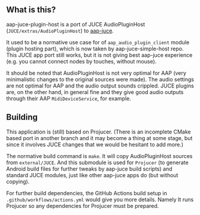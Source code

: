 ## What is this?

aap-juce-plugin-host is a port of JUCE AudioPluginHost (`JUCE/extras/AudioPluginHost`) to [aap-juce](https://github.com/atsushieno/aap-juce).

It used to be a normative use case for of `aap_audio_plugin_client` module (plugin hosting part), which is now taken by aap-juce-simple-host repo. This JUCE app port still works, but it is not giving best aap-juce experience (e.g. you cannot connect nodes by touches, without mouse).

It should be noted that AudioPluginHost is not very optimal for AAP (very minimalistic changes to the original sources were made). The audio settings are not optimal for AAP and the audio output sounds crippled. JUCE plugins are, on the other hand, in general fine and they give good audio outputs through their AAP `MidiDeviceService`, for example.

## Building

This application is (still) based on Projucer. (There is an incomplete CMake based port in another branch and it may become a thing at some stage, but since it involves JUCE changes that we would be hesitant to add more.)

The normative build command is `make`. It will copy AudioPluginHost sources from `external/JUCE`. And this submodule is used for `Projucer` (to generate Android build files for further tweaks by aap-juce build scripts) and standard JUCE modules, just like other aap-juce apps do (but without copying).

For further build dependencies, the GitHub Actions build setup in `.github/workflows/actions.yml` would give you more details. Namely It runs Projucer so any dependencies for Projucer must be prepared.
